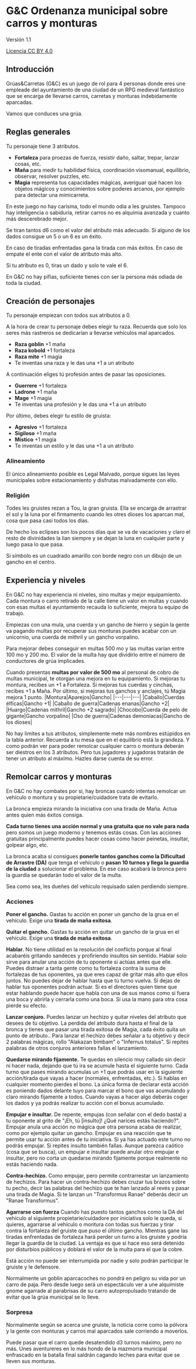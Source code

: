 # G&C Ordenanza municipal sobre carros y monturas

Versión 1.1

[Licencia CC BY 4.0](https://creativecommons.org/licenses/by/4.0/deed.es)

## Introducción

Grúas&Carretas (G&C) es un juego de rol para 4 personas donde eres une empleade del ayuntamiento de una ciudad de un RPG medieval fantástico que se encarga de llevarse carros, carretas y monturas indebidamente aparcadas.

Vamos que conduces una grúa.
 
## Reglas generales

Tu personaje tiene 3 atributos. 

* **Fortaleza** para proezas de fuerza, resistir daño, saltar, trepar, lanzar cosas, etc.
* **Maña** para medir tu habilidad física, coordinación visomanual, equilibrio, observar, resolver puzzles, etc.
* **Magia** representa tus capacidades mágicas, averiguar qué hacen los objetos mágicos y conocimientos sobre poderes arcanos, por ejemplo para detectar una mimicarreta.

En este juego no hay carisma, todo el mundo odia a les gruistes. Tampoco hay inteligencia o sabiduría, retirar carros no es alquimia avanzada y cuanto más descerebrado mejor.

Se tiran tantos d6 como el valor del atributo más adecuado. Si alguno de los dados consigue un 5 o un 6 es un éxito.

En caso de tiradas enfrentadas gana la tirada con más éxitos. 
En caso de empate el ente con el valor de atributo más alto.

Si tu atributo es 0, tiras un dado y solo te vale el 6.

En G&C no hay pifias, suficiente tienes con ser la persona más odiada de toda la ciudad.

## Creación de personajes

Tu personaje empiezan con todos sus atributos a 0.

A la hora de crear tu personaje debes elegir tu raza. Recuerda que solo los seres más rastreros se dedicarían a llevarse vehículos mal aparcados.

* **Raza goblin** +1 maña
* **Raza kobold** +1 fortaleza
* **Raza mite** +1 magia
* Te inventas una raza y le das una +1 a un atributo

A continuación eliges tú profesión antes de pasar las oposiciones.

* **Guerrere** +1 fortaleza
* **Ladrone** +1 maña
* **Mage** +1 magia
* Te inventas una profesión y le das una +1 a un atributo

Por último, debes elegir tu estilo de gruista:

* **Agresivo** +1 fortaleza
* **Sigiloso** +1 maña
* **Místico** +1 magia
* Te inventas un estilo y le das una +1 a un atributo

### Alineamiento

El único alineamiento posible es Legal Malvado, porque sigues las leyes municipales sobre estacionamiento y disfrutas malvadamente con ello.

### Religión

Todes les gruistes rezan a Tou, la gran gruista. Ella se encarga de arrastrar el sol y la luna por el firmamento cuando les otres dioses los aparcan mal, cosa que pasa casi todos los días.

De hecho los eclipses son los pocos días que se va de vacaciones y claro el resto de divinidades la lian siempre y se dejan la luna en cualquier parte y luego pasa lo que pasa.

Si símbolo es un cuadrado amarillo con borde negro con un dibujo de un gancho en el centro.

## Experiencia y niveles

En G&C no hay experiencia ni niveles, sino multas y mejor equipamiento. Cada montura o carro retirado de la calle tiene un valor en multas y cuando con esas multas el ayuntamiento recauda lo suficiente, mejora tu equipo de trabajo.

Empiezas con una mula, una cuerda y un gancho de hierro y según la gente va pagando multas por recuperar sus monturas puedes acabar con un unicornio, una cuerda de mithril y un gancho vorpalino.

Para mejorar debes conseguir en multas 500 mo y las multas varían entre 100 mo y 200 mo. El valor de la multa hay que dividirlo entre el número de conductores de grúa implicades.

Cuando presentas **multas por valor de 500 mo** al personal de cobro de multas municipal, te otorgan una mejora en tu equipamiento. Si mejoras tu montura, recibes un +1 a Fortaleza. Si mejoras tus cuerdas y cinchas, recibes +1 a Maña. Por último, si mejoras tus ganchos y anclajes, tú Magia mejora 1 punto.
|Montura|Aparejos|Gancho|
|---|---|---|
|Caballo|Cuerdas élficas|Gancho +1|
|Caballo de guerra|Cadenas enanas|Gancho +2|
|Huargo|Cadenas mithril|Gancho +2 sagrado|
|Chocobo|Cuerda de pelo de gigante|Gancho vorpalino|
|Oso de guerra|Cadenas demoniacas|Gancho de los dioses|

No hay limites a tus atributos, simplemente mete más nombres estúpidos en la tabla anterior.
Recuerda a tu mesa que  en el equilibrio está la grandeza. Y como podrán ver para poder remolcar cualquier carro o montura deberán ser diestros en los 3 atributos.
Pero tus jugadores y jugadoras tratarán de tener un atributo al máximo. Hazles darse cuenta de su error.

## Remolcar carros y monturas

En G&C no hay combates por si, hay broncas cuando intentas remolcar un vehículo o montura y su propietarie/cuidadore trata de evitarlo.

La bronca empieza mirando la iniciativa con una tirada de Maña. Actua antes quien más éxitos consiga.

**Cada turno tienes una acción normal y una gratuita que no vale para nada** pero somos un juego moderno y tenemos estás cosas. Con las acciones gratuitas principalmente puedes hacer cosas como hacer peinetas, insultar, golpear algo, etc.

La bronca acaba si consigues **ponerle tantos ganchos como la Dificultad de Arrastre (DA)** que tenga el vehículo o **pasan 10 turnos y llega la guardia de la ciudad** a solucionar el problema. En ese caso acabará la bronca pero la guardia se quedarán todo el valor de la multa.

Sea como sea, les dueñes del vehículo requisado salen perdiendo siempre.

### Acciones
**Poner el gancho.**
Gastas tu acción en poner un gancho de la grua en el vehículo. Exige una **tirada de maña exitosa**.

**Quitar el gancho.**
Gastas tu acción en quitar un gancho de la grua en el vehículo. Exige una **tirada de maña exitosa**.

**Hablar.**
No tiene utilidad en la resolución del conflicto porque al final acabaréis gritando sandeces y profiriendo insultos sin sentido. Hablar solo sirve para anular una acción de tu oponente si actúas antes que elle.
Puedes distraer a tanta gente como tu fortaleza contra la suma de fortalezas de tus oponentes, ya que eres capaz de gritar más alto que ellos juntos.
No puedes dejar de hablar hasta que tú turno vuelva. Si dejas de hablar tus oponentes podrán actuar.
Si es el directores quien tiene que estar hablando puede hacer que habla con una de sus manos como si fuera una boca y abrirla y cerrarla como una boca. Si usa la mano para otra cosa pierde su efecto.

**Lanzar conjuro.**
Puedes lanzar un hechizo y quitar niveles del atributo que desees de tú objetivo. La perdida del atributo dura hasta el final de la bronca y tienes que pasar una tirada exitosa de Magia, cada éxito quita un punto de atributo.. Para lanzar el hechizo debes señalar a tu objetivo y decir 2 palabras mágicas, rollo "Alakazan bimbam" o "Infernus totalus". Si repites palabras de otros conjuros anteriores fallas el lanzamiento.

**Quedarse mirando fijamente.**
Te quedas en silencio muy callado sin decir ni hacer nada, dejando que tú ira se acumule hasta el siguiente turno. Cada turno que pases mirando acumulas un +1 que podrás usar en la siguiente acción/tirada que vayas a hacer (normales, enfrentadas, etc.). Si hablas en cualquier momento pierdes el bono. La única forma de declarar está acción es poniendo dados delante tuyo para marcar el bono que vas acumulando y claro mirando fijamente a todos. Cuando vayas a hacer algo deberás coger los dados y ya podrás realizar tu acción con el bonus acumulado.

**Empujar e insultar.**
De repente, empujas (con señalar con el dedo basta) a tu oponente al grito de "¡Eh, tú [insulto]! ¿Qué narices estás haciendo?". Empujar anula una acción no mágica que otra persona acaba de realizar, como por ejemplo quitar un gancho. Empujar es una reacción que te permite usar tu acción antes de tu iniciativa. Si ya has actuado este turno no podrás empujar. Si repites insulto también fallas. Aunque parezca caótico (cosa que se busca), un empujar e insultar puede anular otro empujar e insultar, pero no corta un quedarse mirando fijamente porque realmente no estás haciendo nada.

**Contra-hechizo.**
Como empujar, pero permite contrarrestar un lanzamiento de hechizos. Para hacer un contra-hechizo debes cruzar tus brazos sobre tu pecho, decir las palabras del hechizo que te han lanzado al revés y pasar una tirada de Magia. Si te lanzan un "Transformus Ranae" deberás decir un "Ranae Transformus".

**Agarrarse con fuerza**
Cuando has puesto tantos ganchos como la DA del vehículo al siguiente propietarie/cuidadore por iniciativa solo le queda, si quieres, agarrarse al vehículo o montura con todas sus fuerzas y tirar contra la fortaleza del gruiste que puso el último gancho. Mientras gane las tiradas enfrentadas de fortaleza hará perder un turno a los gruiste y podría llegar la guardia de la ciudad. La ventaja es que si hace eso será detenido por disturbios públicos y doblará el valor de la multa para el que la cobre.

Está acción no puede ser interrumpida por nadie y solo podrán participar le gruiste y le defensore.

Normalmente un goblin aparcacoches no pondrá en peligro su vida por un carro de paja. Pero desde luego será un espectáculo ver a une alquimiste gnome agarrade al parabrisas de su carro autopropulsado tratando de evitar que la grúa municipal se lo lleve.

### Sorpresa

Normalmente según se acerca une gruiste, la noticia corre como la pólvora y la gente con monturas y carros mal aparcados sale corriendo a moverlos.

Puede pasar que el carro quede desatendido d3 turnos máximo, pero no más. Unes aventureres en lo más hondo de la mazmorra municipal enfrascado en la batalla final saldrán cagando leches para evitar que se lleven sus monturas.